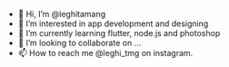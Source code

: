 - 👋 Hi, I’m @leghitamang
- 👀 I’m interested in app development and designing
- 🌱 I’m currently learning flutter, node.js and photoshop
- 💞️ I’m looking to collaborate on ...
- 📫 How to reach me @leghi_tmg on instagram.
